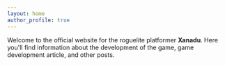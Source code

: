 ```yaml
---
layout: home
author_profile: true
---
```


Welcome to the official website for the roguelite platformer **Xanadu**. Here you'll find information about the development of the game, game development article, and other posts. 